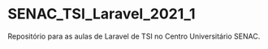 # SENAC_TSI_Laravel_2021_1
Repositório para as aulas de Laravel de TSI no Centro Universitário SENAC.
